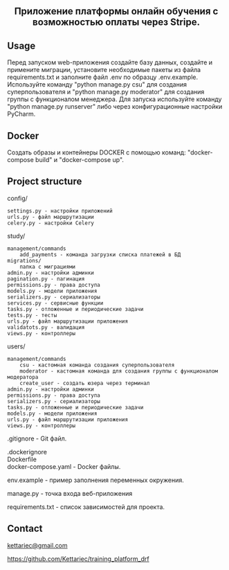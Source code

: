 
<h2 align="center">Приложение платформы онлайн обучения с возможностью оплаты через Stripe.</h2>


<!-- USAGE EXAMPLES -->
## Usage

Перед запуском web-приложения создайте базу данных, создайте и примените миграции, установите необходимые пакеты из файла requirements.txt и заполните файл .env по образцу .env.example. Используйте команду "python manage.py csu" для создания суперпользователя и "python manage.py moderator" для создания группы с функционалом менеджера. Для запуска используйте команду "python manage.py runserver" либо через конфигурационные настройки PyCharm.


## Docker 
Создать образы и контейнеры DOCKER с помощью команд: "docker-compose build" и "docker-compose up".


## Project structure

config/

    settings.py - настройки приложений
    urls.py - файл маршрутизации
    celery.py - настройки Celery

study/

    management/commands
        add_payments - команда загрузки списка платежей в БД
    migrations/
        папка с миграциями
    admin.py - настройки админки
    pagination.py - пагинация
    permissions.py - права доступа
    models.py - модели приложения
    serializers.py - сериализаторы
    services.py - сервисные функции
    tasks.py - отложенные и периодические задачи
    tests.py - тесты
    urls.py - файл маршрутизации приложения
    validatots.py - валидация
    views.py - контроллеры

users/

    management/commands
        csu - кастомная команда создания суперпользователя
        moderator - кастомная команда для создания группы с функционалом модератора
        create_user - создать юзера через терминал
    admin.py - настройки админки
    permissions.py - права доступа
    serializers.py - сериализаторы
    tasks.py - отложенные и периодические задачи
    models.py - модели приложения
    urls.py - файл маршрутизации приложения
    views.py - контроллеры

.gitignore - Git файл.

.dockerignore <br>
Dockerfile <br>
docker-compose.yaml - Docker файлы.

env.example - пример заполнения переменных окружения.

manage.py - точка входа веб-приложения

requirements.txt - список зависимостей для проекта.


<!-- CONTACT -->
## Contact

kettariec@gmail.com

https://github.com/Kettariec/training_platform_drf